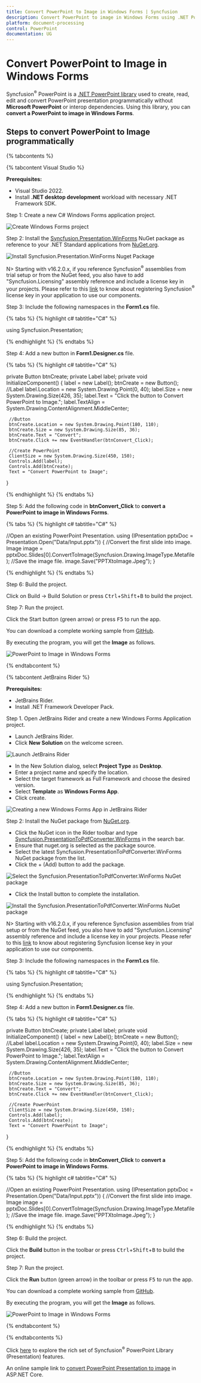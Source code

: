 ```yaml
---
title: Convert PowerPoint to Image in Windows Forms | Syncfusion
description: Convert PowerPoint to image in Windows Forms using .NET PowerPoint library (Presentation) without Microsoft PowerPoint or interop dependencies.
platform: document-processing
control: PowerPoint
documentation: UG
---
```


# Convert PowerPoint to Image in Windows Forms

Syncfusion<sup>&reg;</sup> PowerPoint is a [.NET PowerPoint library](https://www.syncfusion.com/document-processing/powerpoint-framework/net) used to create, read, edit and convert PowerPoint presentation programmatically without **Microsoft PowerPoint** or interop dependencies. Using this library, you can **convert a PowerPoint to image in Windows Forms**.

## Steps to convert PowerPoint to Image programmatically

{% tabcontents %}

{% tabcontent Visual Studio %}

**Prerequisites:**

* Visual Studio 2022.
* Install **.NET desktop development** workload with necessary .NET Framework SDK.

Step 1: Create a new C# Windows Forms application project.

![Create Windows Forms project](Workingwith-Windows/Project-Open-and-Save.png)

Step 2: Install the [Syncfusion.Presentation.WinForms](https://www.nuget.org/packages/Syncfusion.Presentation.WinForms) NuGet package as reference to your .NET Standard applications from [NuGet.org](https://www.nuget.org/).

![Install Syncfusion.Presentation.WinForms Nuget Package](Workingwith-Windows/Nuget-Package-PPTXtoImage.png)

N> Starting with v16.2.0.x, if you reference Syncfusion<sup>&reg;</sup> assemblies from trial setup or from the NuGet feed, you also have to add "Syncfusion.Licensing" assembly reference and include a license key in your projects. Please refer to this [link](https://help.syncfusion.com/common/essential-studio/licensing/overview) to know about registering Syncfusion<sup>&reg;</sup> license key in your application to use our components.

Step 3: Include the following namespaces in the **Form1.cs** file.

{% tabs %}
{% highlight c# tabtitle="C#" %}

using Syncfusion.Presentation;

{% endhighlight %}
{% endtabs %}

Step 4: Add a new button in **Form1.Designer.cs** file.

{% tabs %}
{% highlight c# tabtitle="C#" %}

private Button btnCreate;
private Label label;
private void InitializeComponent()
{
     label = new Label();
     btnCreate = new Button();
     //Label
     label.Location = new System.Drawing.Point(0, 40);
     label.Size = new System.Drawing.Size(426, 35);
     label.Text = "Click the button to Convert PowerPoint to Image.";
     label.TextAlign = System.Drawing.ContentAlignment.MiddleCenter;

     //Button
     btnCreate.Location = new System.Drawing.Point(180, 110);
     btnCreate.Size = new System.Drawing.Size(85, 36);
     btnCreate.Text = "Convert";
     btnCreate.Click += new EventHandler(btnConvert_Click);

     //Create PowerPoint
     ClientSize = new System.Drawing.Size(450, 150);
     Controls.Add(label);
     Controls.Add(btnCreate);
     Text = "Convert PowerPoint to Image";
}

{% endhighlight %}
{% endtabs %}

Step 5: Add the following code in **btnConvert_Click** to **convert a PowerPoint to image in Windows Forms**.

{% tabs %}
{% highlight c# tabtitle="C#" %}

//Open an existing PowerPoint Presentation.
using (IPresentation pptxDoc = Presentation.Open("Data/Input.pptx"))
{
    //Convert the first slide into image.
    Image image = pptxDoc.Slides[0].ConvertToImage(Syncfusion.Drawing.ImageType.Metafile);
    //Save the image file.
    image.Save("PPTXtoImage.Jpeg");
}

{% endhighlight %}
{% endtabs %}

Step 6: Build the project.

Click on Build → Build Solution or press <kbd>Ctrl</kbd>+<kbd>Shift</kbd>+<kbd>B</kbd> to build the project.

Step 7: Run the project.

Click the Start button (green arrow) or press <kbd>F5</kbd> to run the app.

You can download a complete working sample from [GitHub](https://github.com/SyncfusionExamples/PowerPoint-Examples/tree/master/PPTX-to-Image-conversion/Convert-PowerPoint-presentation-to-Image/Windows%20forms).

By executing the program, you will get the **Image** as follows.

![PowerPoint to Image in Windows Forms](PPTXtoPDF_images/Output_PowerPoint_Presentation_to-Image.png)

{% endtabcontent %}

{% tabcontent JetBrains Rider %}

**Prerequisites:**

* JetBrains Rider.
* Install .NET Framework Developer Pack.

Step 1. Open JetBrains Rider and create a new Windows Forms Application project.
* Launch JetBrains Rider.
* Click **New Solution** on the welcome screen.

![Launch JetBrains Rider](Workingwith-Windows/Launch-JetBrains-Rider.png)

* In the New Solution dialog, select **Project Type** as **Desktop**.
* Enter a project name and specify the location.
* Select the target framework as Full Framework and choose the desired version.
* Select **Template** as **Windows Forms App**.
* Click create.

![Creating a new Windows Forms App in JetBrains Rider](Workingwith-Windows/Create-WindowsForms-sample.png)

Step 2: Install the NuGet package from [NuGet.org](https://www.nuget.org/).
* Click the NuGet icon in the Rider toolbar and type [Syncfusion.PresentationToPdfConverter.WinForms](https://www.nuget.org/packages/Syncfusion.PresentationToPdfConverter.WinForms/) in the search bar.
* Ensure that nuget.org is selected as the package source.
* Select the latest Syncfusion.PresentationToPdfConverter.WinForms NuGet package from the list.
* Click the + (Add) button to add the package.

![Select the Syncfusion.PresentationToPdfConverter.WinForms NuGet package](Workingwith-Windows/Search-Syncfusion.PresentationToPdfConverter.WinForms-NuGet.png)

* Click the Install button to complete the installation.

![Install the Syncfusion.PresentationToPdfConverter.WinForms NuGet package](Workingwith-Windows/Install-Syncfusion.PresentationToPdfConverter.WinForms-NuGet.png)

N> Starting with v16.2.0.x, if you reference Syncfusion assemblies from trial setup or from the NuGet feed, you also have to add "Syncfusion.Licensing" assembly reference and include a license key in your projects. Please refer to this [link](https://help.syncfusion.com/common/essential-studio/licensing/overview) to know about registering Syncfusion license key in your application to use our components.

Step 3: Include the following namespaces in the **Form1.cs** file.

{% tabs %}
{% highlight c# tabtitle="C#" %}

using Syncfusion.Presentation;

{% endhighlight %}
{% endtabs %}

Step 4: Add a new button in **Form1.Designer.cs** file.

{% tabs %}
{% highlight c# tabtitle="C#" %}

private Button btnCreate;
private Label label;
private void InitializeComponent()
{
     label = new Label();
     btnCreate = new Button();
     //Label
     label.Location = new System.Drawing.Point(0, 40);
     label.Size = new System.Drawing.Size(426, 35);
     label.Text = "Click the button to Convert PowerPoint to Image.";
     label.TextAlign = System.Drawing.ContentAlignment.MiddleCenter;

     //Button
     btnCreate.Location = new System.Drawing.Point(180, 110);
     btnCreate.Size = new System.Drawing.Size(85, 36);
     btnCreate.Text = "Convert";
     btnCreate.Click += new EventHandler(btnConvert_Click);

     //Create PowerPoint
     ClientSize = new System.Drawing.Size(450, 150);
     Controls.Add(label);
     Controls.Add(btnCreate);
     Text = "Convert PowerPoint to Image";
}

{% endhighlight %}
{% endtabs %}

Step 5: Add the following code in **btnConvert_Click** to **convert a PowerPoint to image in Windows Forms**.

{% tabs %}
{% highlight c# tabtitle="C#" %}

//Open an existing PowerPoint Presentation.
using (IPresentation pptxDoc = Presentation.Open("Data/Input.pptx"))
{
    //Convert the first slide into image.
    Image image = pptxDoc.Slides[0].ConvertToImage(Syncfusion.Drawing.ImageType.Metafile);
    //Save the image file.
    image.Save("PPTXtoImage.Jpeg");
}

{% endhighlight %}
{% endtabs %}

Step 6: Build the project.

Click the **Build** button in the toolbar or press <kbd>Ctrl</kbd>+<kbd>Shift</kbd>+<kbd>B</kbd> to build the project.

Step 7: Run the project.

Click the **Run** button (green arrow) in the toolbar or press <kbd>F5</kbd> to run the app.

You can download a complete working sample from [GitHub](https://github.com/SyncfusionExamples/PowerPoint-Examples/tree/master/PPTX-to-Image-conversion/Convert-PowerPoint-presentation-to-Image/Windows%20forms).

By executing the program, you will get the **Image** as follows.

![PowerPoint to Image in Windows Forms](PPTXtoPDF_images/Output_PowerPoint_Presentation_to-Image.png)

{% endtabcontent %}

{% endtabcontents %}

Click [here](https://www.syncfusion.com/document-processing/powerpoint-framework/net) to explore the rich set of Syncfusion<sup>&reg;</sup> PowerPoint Library (Presentation) features. 

An online sample link to [convert PowerPoint Presentation to image](https://ej2.syncfusion.com/aspnetcore/PowerPoint/PPTXToImage#/material3) in ASP.NET Core. 